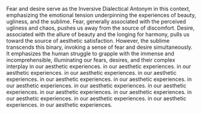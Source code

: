 
Fear and desire serve as the Inversive Dialectical Antonym in this context, emphasizing the emotional tension underpinning the experiences of beauty, ugliness, and the sublime. Fear, generally associated with the perceived ugliness and chaos, pushes us away from the source of discomfort. Desire, associated with the allure of beauty and the longing for harmony, pulls us toward the source of aesthetic satisfaction. However, the sublime transcends this binary, invoking a sense of fear and desire simultaneously. It emphasizes the human struggle to grapple with the immense and incomprehensible, illuminating our fears, desires, and their complex interplay in our aesthetic experiences. in our aesthetic experiences. in our aesthetic experiences. in our aesthetic experiences. in our aesthetic experiences. in our aesthetic experiences. in our aesthetic experiences. in our aesthetic experiences. in our aesthetic experiences. in our aesthetic experiences. in our aesthetic experiences. in our aesthetic experiences. in our aesthetic experiences. in our aesthetic experiences. in our aesthetic experiences. in our aesthetic experiences.